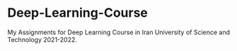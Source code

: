 # Deep-Learning-Course
My Assignments for Deep Learning Course in Iran University of Science and Technology 2021-2022.

